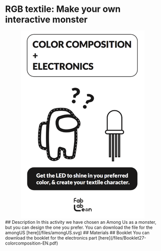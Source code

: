 # RGB textile: Make your own interactive monster
<div align="center"> <img src="/images/portada.png" width="400" />
<div align="left">
## Description
In this activity we have chosen an Among Us as a monster, but you can design the one you prefer. You can download the file for the amongUS [here](/files/amongUS.svg)
## Materials
## Booklet
    You can download the booklet for the electronics part [here](/files/Booklet27-colorcomposition-EN.pdf)




